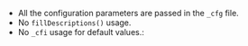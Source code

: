 - All the configuration parameters are passed in the `_cfg` file.
- No `fillDescriptions()` usage.
- No `_cfi` usage for default values.:
